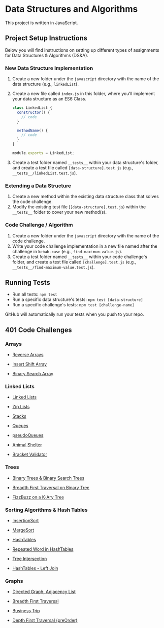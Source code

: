 # Data Structures and Algorithms

This project is written in JavaScript.

## Project Setup Instructions

Below you will find instructions on setting up different types of assignments for Data Structures & Algorithms (DS&A).

### New Data Structure Implementation

1. Create a new folder under the `javascript` directory with the name of the data structure (e.g., `linkedList`).
2. Create a new file called `index.js` in this folder, where you'll implement your data structure as an ES6 Class.

    ```javascript
    class LinkedList {
      constructor() {
        // code
      }

      methodName() {
        // code
      }
    }

    module.exports = LinkedList;
    ```

3. Create a test folder named `__tests__` within your data structure's folder, and create a test file called `[data-structure].test.js` (e.g., `__tests__/linkedList.test.js`).

### Extending a Data Structure

1. Create a new method within the existing data structure class that solves the code challenge.
2. Modify the existing test file (`[data-structure].test.js`) within the `__tests__` folder to cover your new method(s).

### Code Challenge / Algorithm

1. Create a new folder under the `javascript` directory with the name of the code challenge.
2. Write your code challenge implementation in a new file named after the challenge in `kebab-case` (e.g., `find-maximum-value.js`).
3. Create a test folder named `__tests__` within your code challenge's folder, and create a test file called `[challenge].test.js` (e.g., `__tests__/find-maximum-value.test.js`).

## Running Tests

- Run all tests: `npm test`
- Run a specific data structure's tests: `npm test [data-structure]`
- Run a specific challenge's tests: `npm test [challenge-name]`

GitHub will automatically run your tests when you push to your repo.

## 401 Code Challenges

### Arrays

- [Reverse Arrays](./reverseArrays/reverseArray/README.md)
  <!-- An algorithm to reverse an array in place -->

- [Insert Shift Array](./arrayInsertShift/insertShiftArray/README.md)
  <!-- A challenge that deals with inserting an element into the middle of an array -->

- [Binary Search Array](./arrayBinarySearch/array-binary-search/README.md)
  <!-- A challenge that implements the binary search algorithm to find an element in a sorted array -->

### Linked Lists

- [Linked Lists](./linkedList/linked-list/README.md)
  <!-- This covers the implementation of the Linked List data structure -->

- [Zip Lists](./linkedList/linked-list-zip/README.md)
  <!-- A challenge that deals with merging two linked lists by alternating nodes -->

- [Stacks](./linkedList/reading-and-queue/README.md)
  <!-- This covers the implementation of the Stack data structure -->

- [Queues](./linkedList/)
  <!-- This covers the implementation of the Queue data structure -->

- [pseudoQueues](./linkedList/stack-queue-pseudo/README.md)
  <!-- A challenge that implements a queue using two stacks -->

- [Animal Shelter](./linkedList/animal-shelter/README.md)
  <!-- A code challenge that simulates an animal shelter queue system -->

- [Bracket Validator](./linkedList/bracket-validation/README.md)
  <!-- A challenge that validates the proper pairing and nesting of brackets in a string -->

### Trees

- [Binary Trees & Binary Search Trees](./trees/tree/README.md)
  <!-- This covers the implementation of Binary Trees and Binary Search Trees data structures -->

- [Breadth First Traversal on Binary Tree](./trees/breadth-first-traversal/README.md)
  <!-- A challenge that implements the Breadth-First Traversal on a binary tree -->

- [FizzBuzz on a K-Ary Tree](./trees/tree-fizz-buzz/README.md)
  <!-- A challenge that modifies a K-Ary tree with FizzBuzz logic -->

### Sorting Algorithms & Hash Tables

- [InsertionSort](./sorting/insertion/README.md)
  <!-- This covers the implementation of the Insertion Sort algorithm -->

- [MergeSort](./sorting/merge/README.md)
  <!-- This covers the implementation of the Merge Sort algorithm -->

- [HashTables](./hashtable/README.md)
  <!-- This covers the implementation of the Hash Table data structure -->

- [Repeated Word in HashTables](./hashtable/repeatedWords/README.md)
  <!-- A challenge that finds the first repeated word in a string using Hash Tables -->

- [Tree Intersection](./tree-intersection/README.md)
  <!-- A challenge that finds common nodes between two binary trees -->

- [HashTables - Left Join](./leftjoin/README.md)
  <!-- A challenge that performs a left join on two hash tables -->

### Graphs

- [Directed Graph, Adjacency List](./graph/README.md)
  <!-- This covers the implementation of a Directed Graph data structure using Adjacency List -->

- [Breadth First Traversal](./graph/README.md)
  <!-- A challenge that implements the Breadth-First Traversal on a graph -->

- [Business Trip](./graph/businessTrip/README.md)
  <!-- A challenge that calculates the total cost of a trip in a weighted graph -->

- [Depth First Traversal (preOrder)](./graph/README.md)
  <!-- A challenge that implements the Depth-First Traversal (preOrder) on a graph -->
